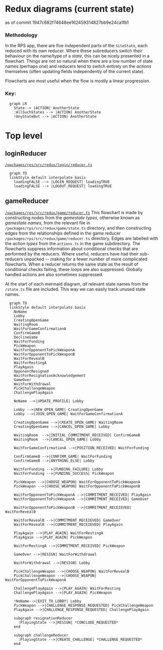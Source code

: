 <!-- Recommend VSCode plugin 
Name: Markdown Preview Mermaid Support
Id: bierner.markdown-mermaid
Description: Adds Mermaid diagram and flowchart support to VS Code's builtin markdown preview
Version: 1.1.2
Publisher: Matt Bierner
VS Marketplace Link: https://marketplace.visualstudio.com/items?itemName=bierner.markdown-mermaid -->
<!-- also vscode-mermaid-syntax-highlight  -->
# Redux diagrams (current state)
as of commit 1947c682f74648ee162459314827bb9e24ca1fb1
### Methodology
In the RPS app, there are five independent parts of the `SiteState`, each reduced with its own reducer. Where these subreducers switch their behaviour on the name/type of a *state*, this can be nicely presented in a flowchart. Things are not so natural when there are a low number of state names (perhaps one) and reducers tend to switch entirely on the *actions* themselves (often updating fields independently of the current state).

Flowcharts are most useful when the flow is mostly a linear progression.


### Key: 
```mermaid
  graph LR
    State--> |ACTION| AnotherState
    :AllSuchStates --> |ACTION| AnotherState
    !AnyStateBut --> |ACTION| AnotherState
```
# Top level
## loginReducer
[`/packages/rps/src/redux/login/reducer.ts`](../src/redux/login/reducer.ts)
```mermaid
  graph TD
  linkStyle default interpolate basis
    loadingFALSE --> |LOGIN_REQUEST| loadingTRUE
    loadingFALSE --> |LOGOUT_REQUEST| loadingTRUE
```
<!-- etc -- doesn't fit in a flowchart so nicely. -->
## gameReducer
[`/packages/rps/src/redux/game/reducer.ts`](../src/redux/game/reducer.ts)
This flowchart is made by constructing nodes from the *gamestate types*, otherwise known as *gamestate names*, from the relevant file in `/packages/rps/src/redux/game/state.ts` directory, and then constructing edges from the relationships defined in the game reducer `/packages/rps/src/redux/game/reducer.ts` directory. Edges are labelled with the *action types* from the `actions.ts` in the game subdirectory. The flowcharts suppress information about conditional checks that are performed by the reducers. Where useful, reducers have had their sub-reducers unpacked -- making for a fewer number of more complicated flowcharts. When a reducer returns the same state as the result of conditional checks failing, these loops are also suppressed. Globally handled actions are also sometimes suppressed.

At the start of each mermaid diagram, *all* relevant state names from the `/state.ts` file are included. This way we can easily track unused state names. 


```mermaid
  graph TD
  linkStyle default interpolate basis
    NoName
    Lobby
    CreatingOpenGame
    WaitingRoom
    WaitForGameConfirmationA
    ConfirmGameB
    DeclineGame
    WaitForFunding
    PickWeapon
    WaitForOpponentToPickWeaponA
    WaitForOpponentToPickWeaponB
    WaitForRevealB
    WaitForRestingA
    PlayAgain
    OpponentResigned
    WaitForResignationAcknowledgement
    GameOver
    WaitForWithdrawal
    PickChallengeWeapon
    ChallengePlayAgain

    NoName -->|UPDATE_PROFILE| Lobby

    Lobby -->|NEW_OPEN_GAME| CreatingOpenGame
    Lobby -->|JOIN_OPEN_GAME| WaitForGameConfirmationA

    CreatingOpenGame -->|CREATE_OPEN_GAME| WaitingRoom
    CreatingOpenGame -->|CANCEL_OPEN_GAME| Lobby

    WaitingRoom  -->|INITIAL_COMMITMENT_RECEIVED| ConfirmGameB
    WaitingRoom  -->|CANCEL_OPEN_GAME| Lobby

    WaitForGameConfirmationA -->|POSITION_RECEIVED| WaitForFunding

    ConfirmGameB -->|CONFIRM_GAME| WaitForFunding
    ConfirmGameB -->|ANYTHING_ELSE| Lobby

    WaitForFunding -->|FUNDING_FAILURE| Lobby
    WaitForFunding -->|FUNDING_SUCCESS| PickWeapon

    PickWeapon -->|CHOOSE_WEAPON| WaitForOpponentToPickWeaponA
    PickWeapon -->|CHOOSE_WEAPON| WaitForOpponentToPickWeaponB

    WaitForOpponentToPickWeaponA -->|COMMITMENT_RECEIVED| PlayAgain
    WaitForOpponentToPickWeaponA -->|COMMITMENT_RECEIVED| GameOver

    WaitForOpponentToPickWeaponB -->|COMMITMENT_RECEIEVED| WaitForRevealB

    WaitForRevealB -->|COMMITMENT_RECEIEVED| GameOver
    WaitForRevealB -->|COMMITMENT_RECEIEVED| PlayAgain

    PlayAgain -->|PLAY_AGAIN| WaitForRestingA
    PlayAgain -->|PLAY_AGAIN| PickWeapon

    WaitForRestingA -->|COMMITMENT_RECEIVED| PickWeapon

    GameOver -->|RESIGN| WaitForWithdrawal

    WaitForWithdrawal -->|RESIGN| Lobby

    PickChallengeWeapon -->|CHOOSE_WEAPON| WaitForRevealB
    PickChallengeWeapon -->|CHOOSE_WEAPON| WaitForOpponentToPickWeaponA

    ChallengePlayAgain -->|PLAY_AGAIN| WaitForResting
    ChallengePlayAgain -->|PLAY_AGAIN| PickWeapon

    !NoName-->|EXIT_TO_LOBBY| Lobby
    PickWeapon -->|CHALLENGE_RESPONSE_REQUESTED| PickChallengeWeapon
    PlayAgain -->|CHALLENGE_RESPONSE_REQUESTED| ChallengePlayAgain

    subgraph resignationReducer
      :PlayingState -->|RESIGN| *CONCLUDE_REQUESTED*
    end

    subgraph challengeReducer
      :PlayingState -->|CREATE_CHALLENGE| *CHALLENGE_REQUESTED*
    end

```
